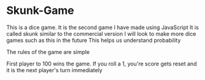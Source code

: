 # Skunk-Game
This is a dice game. It is the second game I have made using JavaScript
It is called skunk similar to the commercial version
I will look to make more dice games such as this in the future
This helps us understand probability

The rules of the game are simple

First player to 100 wins the game.
If you roll a 1, you're score gets reset and it is the next player's turn immediately
